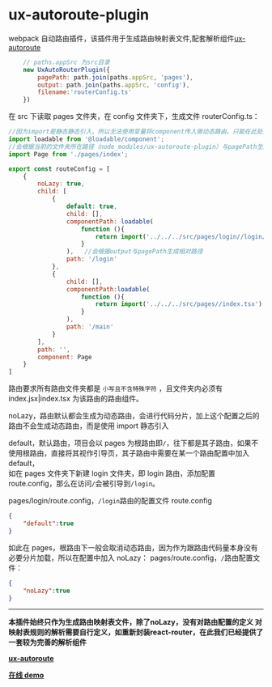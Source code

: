 # ux-autoroute-plugin

webpack 自动路由插件，该插件用于生成路由映射表文件,配套解析组件[ux-autoroute](https://github.com/Hahahahx/ux-autoroute/)

```Javascript
    // paths.appSrc 为src目录
    new UxAutoRouterPlugin({
        pagePath: path.join(paths.appSrc, 'pages'),
        output: path.join(paths.appSrc, 'config'),
        filename:'routerConfig.ts'
    })

```

在 src 下读取 pages 文件夹，在 config 文件夹下，生成文件 routerConfig.ts：

```Javascript
//因为import是静态静态引入，所以无法使用变量将component传入做动态路由，只能在此处把整个方法作为动态传递;
import loadable from '@loadable/component'; 
//会根据当前的文件夹所在路径（node_modules/ux-autoroute-plugin）与pagePath生成相对路;
import Page from './pages/index';  

export const routeConfig = [
    {
        noLazy: true,
        child: [
            {
                default: true,
                child: [],
                componentPath: loadable(
                    function (){
                        return import('../../../src/pages/login//login/index.tsx')
                    }
                ),   //会根据output与pagePath生成相对路径
                path: '/login'
            },
            {
                child: [],
                componentPath:loadable(
                    function (){
                        return import('../../../src/pages//index.tsx')
                    }
                ),
                path: '/main'
            }
        ],
        path: '',
        component: Page
    }
]
```

路由要求所有路由文件夹都是 `小写且不含特殊字符` ，且文件夹内必须有 index.jsx|index.tsx 为该路由的路由组件。

noLazy，路由默认都会生成为动态路由，会进行代码分片，加上这个配置之后的路由不会生成动态路由，而是使用 import 静态引入

default，默认路由，项目会以 pages 为根路由即`/`，往下都是其子路由，如果不使用根路由，直接将其视作引导页，其子路由中需要在某一个路由配置中加入 default，<br/>
如在 pages 文件夹下新建 login 文件夹，即 login 路由，添加配置 route.config，那么在访问`/`会被引导到`/login`。

pages/login/route.config，`/login`路由的配置文件 route.config

```Json
{
    "default":true
}
```

如此在 pages，根路由下一般会取消动态路由，因为作为跟路由代码量本身没有必要分片加载，所以在配置中加入 noLazy：
pages/route.config，`/`路由配置文件：

```Json
{
    "noLazy":true
}
```

--------------------------------------

<b>
本插件始终只作为生成路由映射表文件，除了noLazy，没有对路由配置的定义
对映射表规则的解析需要自行定义，如重新封装react-router，在此我们已经提供了一套较为完善的解析组件

[ux-autoroute](https://github.com/Hahahahx/ux-autoroute/)

[在线 demo](https://hahahahx.github.io/ux-autoroute/)
</b>